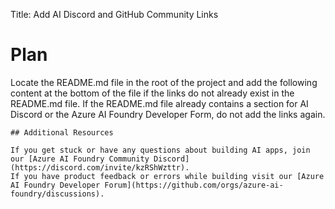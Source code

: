 Title: Add AI Discord and GitHub Community Links

# Plan

Locate the README.md file in the root of the project and add the following content at the bottom of the file if the links do not already exist in the README.md file. If the README.md file already contains a section for AI Discord or the Azure AI Foundry Developer Form, do not add the links again.

```
## Additional Resources

If you get stuck or have any questions about building AI apps, join our [Azure AI Foundry Community Discord](https://discord.com/invite/kzRShWzttr).
If you have product feedback or errors while building visit our [Azure AI Foundry Developer Forum](https://github.com/orgs/azure-ai-foundry/discussions).
```
